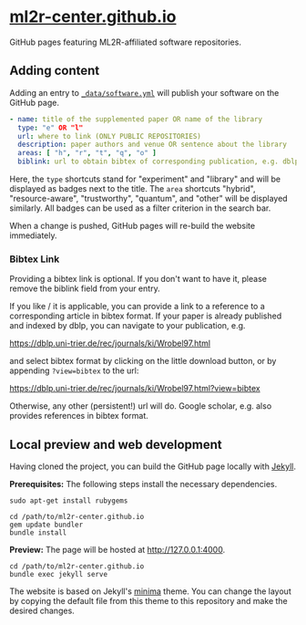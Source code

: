 # [ml2r-center.github.io](https://ml2r-center.github.io/)

GitHub pages featuring ML2R-affiliated software repositories.

## Adding content

Adding an entry to [`_data/software.yml`](https://github.com/ML2R-center/ML2R-center.github.io/blob/main/_data/software.yml) will publish your software on the GitHub page.

```yaml
- name: title of the supplemented paper OR name of the library
  type: "e" OR "l"
  url: where to link (ONLY PUBLIC REPOSITORIES)
  description: paper authors and venue OR sentence about the library
  areas: [ "h", "r", "t", "q", "o" ]
  biblink: url to obtain bibtex of corresponding publication, e.g. dblp (see below)
```

Here, the `type` shortcuts stand for "experiment" and "library" and will be displayed as badges next to the title. The `area` shortcuts "hybrid", "resource-aware", "trustworthy", "quantum", and "other" will be displayed similarly. All badges can be used as a filter criterion in the search bar.

When a change is pushed, GitHub pages will re-build the website immediately.

### Bibtex Link
Providing a bibtex link is optional. If you don't want to have it, please remove the biblink field from your entry.

If you like / it is applicable, you can provide a link to a reference to a corresponding article in bibtex format. 
If your paper is already published and indexed by dblp, you can navigate to your publication, e.g.

https://dblp.uni-trier.de/rec/journals/ki/Wrobel97.html

and select bibtex format by clicking on the little download button, or by appending ``?view=bibtex`` to the url:

https://dblp.uni-trier.de/rec/journals/ki/Wrobel97.html?view=bibtex

Otherwise, any other (persistent!) url will do. Google scholar, e.g. also provides references in bibtex format. 

## Local preview and web development

Having cloned the project, you can build the GitHub page locally with [Jekyll](https://jekyllrb.com/). 

**Prerequisites:** The following steps install the necessary dependencies.

```
sudo apt-get install rubygems

cd /path/to/ml2r-center.github.io
gem update bundler
bundle install
```

**Preview:** The page will be hosted at http://127.0.0.1:4000.

```
cd /path/to/ml2r-center.github.io
bundle exec jekyll serve
```

The website is based on Jekyll's [minima](https://github.com/jekyll/minima) theme. You can change the layout by copying the default file from this theme to this repository and make the desired changes.
